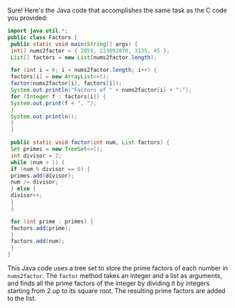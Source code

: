 Sure! Here's the Java code that accomplishes the same task as the C code you provided:
```java
import java.util.*;
public class Factors {
 public static void main(String[] args) {
 int[] nums2factor = { 2059, 223092870, 3135, 45 };
 List[] factors = new List[nums2factor.length];

 for (int i = 0; i < nums2factor.length; i++) {
 factors[i] = new ArrayList<>();
 factor(nums2factor[i], factors[i]);
 System.out.println("Factors of " + nums2factor[i] + ":");
 for (Integer f : factors[i]) {
 System.out.print(f + ", ");
 }
 System.out.println();
 }
 }

 public static void factor(int num, List factors) {
 Set primes = new TreeSet<>();
 int divisor = 2;
 while (num > 1) {
 if (num % divisor == 0) {
 primes.add(divisor);
 num /= divisor;
 } else {
 divisor++;
 }
 }

 for (int prime : primes) {
 factors.add(prime);
 }
 factors.add(num);
 }
}
```
This Java code uses a tree set to store the prime factors of each number in `nums2factor`. The `factor` method takes an integer and a list as arguments, and finds all the prime factors of the integer by dividing it by integers starting from 2 up to its square root. The resulting prime factors are added to the list.

